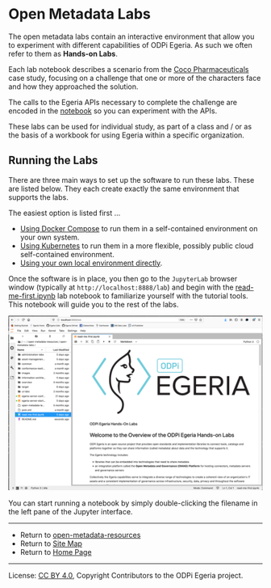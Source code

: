 <!-- SPDX-License-Identifier: CC-BY-4.0 -->
<!-- Copyright Contributors to the ODPi Egeria project. -->

# Open Metadata Labs

The open metadata labs contain an interactive environment that allow you to
experiment with different capabilities of ODPi Egeria.  As such we often refer to them as
**Hands-on Labs**.

Each lab notebook describes a scenario from the
[Coco Pharmaceuticals](https://github.com/odpi/data-governance/tree/master/docs/coco-pharmaceuticals)
case study, focusing on a challenge that one or more of the characters face and
how they approached the solution.

The calls to the Egeria APIs necessary to complete the challenge are encoded in
the [notebook](../../developer-resources/tools/Jupyter-Notebooks.md) so you can experiment with the APIs.

These labs can be used for individual study, as part of a class and / or
as the basis of a workbook for using Egeria within a specific organization.

## Running the Labs

There are three main ways to set up the software to run these labs.  These are listed below.
They each create exactly the same environment that supports the labs. 

The easiest option is listed first ...

* [Using Docker Compose](../open-metadata-tutorials/lab-infrastructure-guide/running-docker-compose.md) to run them in a
self-contained environment on your own system.
* [Using Kubernetes](../open-metadata-tutorials/lab-infrastructure-guide/running-kubernetes.md) to run them in a more
flexible, possibly public cloud self-contained environment.
* [Using your own local environment directly](../open-metadata-tutorials/lab-infrastructure-guide/running-natively.md).

Once the software is in place, you then go to the `JupyterLab` browser window 
(typically at `http://localhost:8888/lab`) and begin with the
[read-me-first.ipynb](./read-me-first.ipynb) lab notebook to familiarize yourself with the tutorial tools. 
This notebook will guide you to the rest of the labs.


![Read me first Jupyter Notebook](../../developer-resources/tools/jupyter-notebook-browser-window.png#pagewidth)


You can start running a notebook by simply double-clicking the filename in the left pane of the Jupyter interface.

----
* Return to [open-metadata-resources](..)
* Return to [Site Map](../../Content-Organization.md)
* Return to [Home Page](../../index.md)

----
License: [CC BY 4.0](https://creativecommons.org/licenses/by/4.0/),
Copyright Contributors to the ODPi Egeria project.
